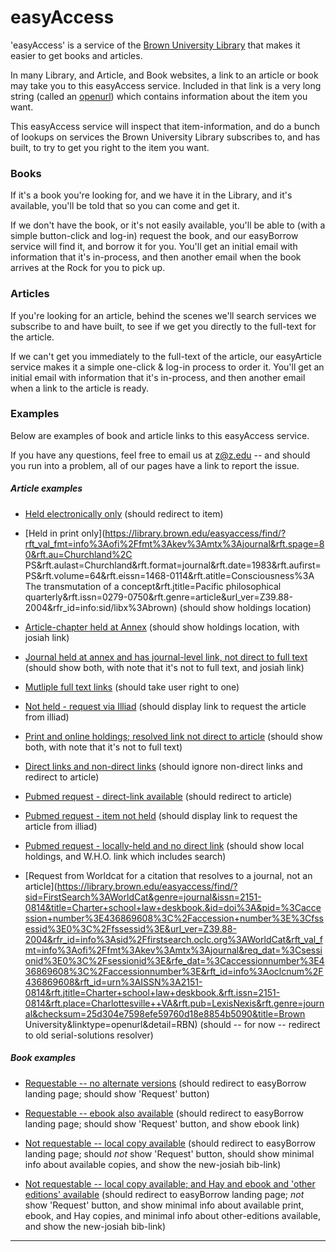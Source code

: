 easyAccess
==========

'easyAccess' is a service of the [Brown University Library][BUL] that makes it easier to get books and articles.

In many Library, and Article, and Book websites, a link to an article or book may take you to this easyAccess service. Included in that link is a very long string (called an [openurl][openurl]) which contains information about the item you want.

This easyAccess service will inspect that item-information, and do a bunch of lookups on services the Brown University Library subscribes to, and has built, to try to get you right to the item you want.


### Books

If it's a book you're looking for, and we have it in the Library, and it's available, you'll be told that so you can come and get it.

If we don't have the book, or it's not easily available, you'll be able to (with a simple button-click and log-in) request the book, and our easyBorrow service will find it, and borrow it for you. You'll get an initial email with information that it's in-process, and then another email when the book arrives at the Rock for you to pick up.


### Articles

If you're looking for an article, behind the scenes we'll search services we subscribe to and have built, to see if we get you directly to the full-text for the article.

If we can't get you immediately to the full-text of the article, our easyArticle service makes it a simple one-click & log-in process to order it. You'll get an initial email with information that it's in-process, and then another email when a link to the article is ready.


[BUL]: https://library.brown.edu/
[openurl]: https://en.wikipedia.org/wiki/OpenURL


### Examples

Below are examples of book and article links to this easyAccess service.

If you have any questions, feel free to email us at z@z.edu -- and should you run into a problem, all of our pages have a link to report the issue.


##### Article examples

- [Held electronically only](https://library.brown.edu/easyaccess/find/?sid=google&auinit=T&aulast=SOTA&atitle=Phylogeny+and+divergence+time+of+island+tiger+beetles+of+the+genus+Cylindera+(Coleoptera:+Cicindelidae)+in+East+Asia&id=doi:10.1111/j.1095-8312.2011.01617.x&title=Biological+journal+of+the+Linnean+Society&volume=102&issue=4&date=2011&spage=715&issn=0024-4066) (should redirect to item)

- [Held in print only](https://library.brown.edu/easyaccess/find/?rft_val_fmt=info%3Aofi%2Ffmt%3Akev%3Amtx%3Ajournal&rft.spage=80&rft.au=Churchland%2C PS&rft.aulast=Churchland&rft.format=journal&rft.date=1983&rft.aufirst=PS&rft.volume=64&rft.eissn=1468-0114&rft.atitle=Consciousness%3A The transmutation of a concept&rft.jtitle=Pacific philosophical quarterly&rft.issn=0279-0750&rft.genre=article&url_ver=Z39.88-2004&rfr_id=info:sid/libx%3Abrown) (should show holdings location)

- [Article-chapter held at Annex](https://library.brown.edu/easyaccess/find/?genre=article&issn=00377686&title=Social%20Compass&volume=14&issue=5%2F6&date=19670901&atitle=Religious%20knowledge%20and%20attitudes%20in%20Mexico%20City.&spage=469&pages=469-482&sid=EBSCO:Academic%20Search%20Premier&aulast=Stryckman,%20Paul) (should show holdings location, with josiah link)

- [Journal held at annex and has journal-level link, not direct to full text](https://library.brown.edu/easyaccess/find/?rft.issn=0301-0066&rft.externalDocID=19806992&rft.date=2009-01-01&rft.volume=38&rft.issue=6&rft.spage=927&rft.jtitle=Perception&rft.au=Rhodes%2C+Gillian&rft.au=Jeffery%2C+Linda&rft.atitle=The+Thatcher+illusion%3A+now+you+see+it%2C+now+you+don%27t&ctx_ver=Z39.88-2004&rft.genre=article&ctx_enc=info%3Aofi%2Fenc%3AUTF-8&rft_val_fmt=info%3Aofi%2Ffmt%3Akev%3Amtx%3Ajournal) (should show both, with note that it's not to full text, and josiah link)

- [Mutliple full text links](https://library.brown.edu/easyaccess/find/?rft_val_fmt=info:ofi/fmt:kev:mtx:journal&rfr_id=info:sid/www.isinet.com:WoK:UA&rft.spage=864&rft.issue=5&rft.epage=875&rft.title=JOURNAL%20OF%20ECOLOGY&rft.aulast=De%20Deyn&url_ctx_fmt=info:ofi/fmt:kev:mtx:ctx&rft.date=2009&rft.volume=97&url_ver=Z39.88-2004&rft.stitle=J%20ECOL&rft.atitle=Vegetation%20composition%20promotes%20carbon%20and%20nitrogen%20storage%20in%20model%20grassland%20communities%20of%20contrasting%20soil%20fertility&rft.au=Bardgett%2C%20R&rft_id=info:doi/10%2E1111%2Fj%2E1365-2745%2E2009%2E01536%2Ex&rft.auinit=G&rft.issn=0022-0477&rft.genre=article) (should take user right to one)

- [Not held - request via Illiad](https://library.brown.edu/easyaccess/find/?atitle=Stalking+the+Wild+Basenji&jtitle=AKC+gazette&pages=&date=2006&issn=&id=&pmid=&volume=&issue=&au=Curry&rfe_dat) (should display link to request the article from illiad)

- [Print and online holdings; resolved link not direct to article](https://library.brown.edu/easyaccess/find/?volume=9&genre=article&spage=39&sid=EBSCO:qrh&title=Gay+%26+Lesbian+Review+Worldwide&date=20020501&issue=3&issn=15321118&pid=&atitle=Chaste+Take+on+Those+Naughty+Victorian's) (should show both, with note that it's not to full text)

- [Direct links and non-direct links](https://library.brown.edu/easyaccess/find/?rft.issn=0036-8075&rft.externalDocID=10_1126_science_1074128&rft.date=2002-10-11&rft.volume=298&rft.spage=409&rft.epage=412&rft.issue=5592&rft.pub=American+Association+for+the+Advancement+of+Science&rft.externalDBID=GSCI&rft.atitle=Neural+Correlates+for+Perception+of+3D+Surface+Orientation+from+Texture+Gradient&rft.jtitle=Science+%28New+York%2C+N.Y.%29&rft.au=Taira%2C+Masato&rft.au=Tsutsui%2C+Ken-Ichiro&rft.au=Sakata%2C+Hideo&rft.au=Naganuma%2C+Tomoka&ctx_ver=Z39.88-2004&rft.genre=article&rft_id=info%3Adoi%2F10.1126%2Fscience.1074128&ctx_enc=info%3Aofi%2Fenc%3AUTF-8&rft_val_fmt=info%3Aofi%2Ffmt%3Akev%3Amtx%3Ajournal) (should ignore non-direct links and redirect to article)

- [Pubmed request - direct-link available](https://library.brown.edu/easyaccess/find/?pmid=12611747&sid=demo) (should redirect to article)

- [Pubmed request - item not held](https://library.brown.edu/easyaccess/find/?pmid=18496984&sid=Entrez:PubMed) (should display link to request the article from illiad)

- [Pubmed request - locally-held and no direct link](https://library.brown.edu/easyaccess/find/?pmid=11234459) (should show local holdings, and W.H.O. link which includes search)

- [Request from Worldcat for a citation that resolves to a journal, not an article](https://library.brown.edu/easyaccess/find/?sid=FirstSearch%3AWorldCat&genre=journal&issn=2151-0814&title=Charter+school+law+deskbook.&id=doi%3A&pid=%3Caccession+number%3E436869608%3C%2Faccession+number%3E%3Cfssessid%3E0%3C%2Ffssessid%3E&url_ver=Z39.88-2004&rfr_id=info%3Asid%2Ffirstsearch.oclc.org%3AWorldCat&rft_val_fmt=info%3Aofi%2Ffmt%3Akev%3Amtx%3Ajournal&req_dat=%3Csessionid%3E0%3C%2Fsessionid%3E&rfe_dat=%3Caccessionnumber%3E436869608%3C%2Faccessionnumber%3E&rft_id=info%3Aoclcnum%2F436869608&rft_id=urn%3AISSN%3A2151-0814&rft.jtitle=Charter+school+law+deskbook.&rft.issn=2151-0814&rft.place=Charlottesville++VA&rft.pub=LexisNexis&rft.genre=journal&checksum=25d304e7598efe59760d18e8854b5090&title=Brown University&linktype=openurl&detail=RBN) (should -- for now -- redirect to old serial-solutions resolver)


##### Book examples

- [Requestable -- no alternate versions](https://library.brown.edu/easyaccess/find/?sid=FirstSearch:WorldCat&genre=book&isbn=9780439339117&title=Zen+shorts&date=2005&aulast=Muth&aufirst=Jon&auinitm=J&id=doi:&pid=53084041&url_ver=Z39.88-2004&rfr_id=info:sid/firstsearch.oclc.org:WorldCat&rft_val_fmt=info:ofi/fmt:kev:mtx:book&rft.genre=book&rfe_dat=<accessionnumber>53084041</accessionnumber>&rft_id=info:oclcnum/53084041&rft_id=urn:ISBN:9780439339117&rft.aulast=Muth&rft.aufirst=Jon&rft.auinitm=J&rft.btitle=Zen+shorts&rft.date=2005&rft.isbn=9780439339117&rft.place=New+York&rft.pub=Scholastic+Press&rft.edition=1st+ed.) (should redirect to easyBorrow landing page; should show 'Request' button)

- [Requestable -- ebook also available](https://library.brown.edu/easyaccess/find/?sid=FirstSearch%3AWorldCat&genre=book&title=Zen&date=1978&aulast=Yoshioka&aufirst=Tōichi&id=doi%3A&pid=6104671%3Cfssessid%3E0%3C%2Ffssessid%3E%3Cedition%3E1st+ed.%3C%2Fedition%3E&url_ver=Z39.88-2004&rfr_id=info%3Asid%2Ffirstsearch.oclc.org%3AWorldCat&rft_val_fmt=info%3Aofi%2Ffmt%3Akev%3Amtx%3Abook&rft.genre=book&req_dat=%3Csessionid%3E0%3C%2Fsessionid%3E&rfe_dat=%3Caccessionnumber%3E6104671%3C%2Faccessionnumber%3E&rft_id=info%3Aoclcnum%2F6104671&rft.aulast=Yoshioka&rft.aufirst=Tōichi&rft.btitle=Zen&rft.date=1978&rft.place=Osaka++Japan&rft.pub=Hoikusha&rft.edition=1st+ed.&rft.genre=book) (should redirect to easyBorrow landing page; should show 'Request' button, and show ebook link)

- [Not requestable -- local copy available](https://library.brown.edu/easyaccess/find/?sid=FirstSearch%3AWorldCat&genre=book&isbn=9780688002305&title=Zen+and+the+art+of+motorcycle+maintenance%3A+an+inquiry+into+values%2C&date=1974&aulast=Pirsig&aufirst=Robert&auinitm=M&id=doi%3A&pid=673595%3Cfssessid%3E0%3C%2Ffssessid%3E&url_ver=Z39.88-2004&rfr_id=info%3Asid%2Ffirstsearch.oclc.org%3AWorldCat&rft_val_fmt=info%3Aofi%2Ffmt%3Akev%3Amtx%3Abook&rft.genre=book&req_dat=%3Csessionid%3E0%3C%2Fsessionid%3E&rfe_dat=%3Caccessionnumber%3E673595%3C%2Faccessionnumber%3E&rft_id=info%3Aoclcnum%2F673595&rft_id=urn%3AISBN%3A9780688002305&rft.aulast=Pirsig&rft.aufirst=Robert&rft.auinitm=M&rft.btitle=Zen+and+the+art+of+motorcycle+maintenance%3A+an+inquiry+into+values%2C&rft.date=1974&rft.isbn=9780688002305&rft.place=New+York&rft.pub=Morrow&rft.genre=book) (should redirect to easyBorrow landing page; should _not_ show 'Request' button, should show minimal info about available copies, and show the new-josiah bib-link)

- [Not requestable -- local copy available; and Hay and ebook and 'other editions' available](https://library.brown.edu/easyaccess/find/?sid=FirstSearch%3AWorldCat&isbn=9781587299803&title=Supplement+to+%22Walt+Whitman%2C+a+descriptive+bibliography%22&date=2011&aulast=Myerson&aufirst=Joel&id=doi%3A&pid=727367664%3Cfssessid%3E0%3C%2Ffssessid%3E&url_ver=Z39.88-2004&rfr_id=info%3Asid%2Ffirstsearch.oclc.org%3AWorldCat&rft_val_fmt=info%3Aofi%2Ffmt%3Akev%3Amtx%3Abook&rft.genre=unknown&req_dat=%3Csessionid%3E0%3C%2Fsessionid%3E&rfe_dat=%3Caccessionnumber%3E727367664%3C%2Faccessionnumber%3E&rft_id=info%3Aoclcnum%2F727367664&rft_id=urn%3AISBN%3A9781587299803&rft.aulast=Myerson&rft.aufirst=Joel&rft.title=Supplement+to+%22Walt+Whitman%2C+a+descriptive+bibliography%22&rft.date=2011&rft.isbn=9781587299803&rft.place=Iowa+City+%3A&rft.pub=University+of+Iowa+Press%2C&rft.genre=unknown) (should redirect to easyBorrow landing page; _not_ show 'Request' button, and show minimal info about available print, ebook, and Hay copies, and minimal info about other-editions available, and show the new-josiah bib-link)

---
